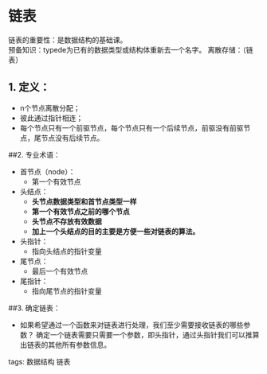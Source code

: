 ﻿

# 链表  
链表的重要性：是数据结构的基础课。  
预备知识：typede为已有的数据类型或结构体重新去一个名字。
离散存储：（链表）

## 1. 定义：
+ n个节点离散分配；  
+ 彼此通过指针相连；  
+ 每个节点只有一个前驱节点，每个节点只有一个后续节点，前驱没有前驱节点，尾节点没有后续节点。  

##2. 专业术语：
* 首节点（node）：
    * 第一个有效节点
* 头结点：
    * **头节点数据类型和首节点类型一样**
    * **第一个有效节点之前的哪个节点**
    * **头节点不存放有效数据**
    * **加上一个头结点的目的主要是方便一些对链表的算法。**
* 头指针：
    * 指向头结点的指针变量
* 尾节点：
    * 最后一个有效节点
* 尾指针：
    * 指向尾节点的指针变量  

##3. 确定链表：  
* 如果希望通过一个函数来对链表进行处理，我们至少需要接收链表的哪些参数？
确定一个链表需要只需要一个参数，即头指针，通过头指针我们可以推算出链表的其他所有参数信息。

tags: 数据结构 链表